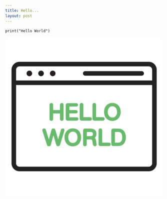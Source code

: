 ```yaml
---
title: Hello...
layout: post
---
```


```
print("Hello World")
```



<p style="text-align: center;">
  <img src="/assets/img/hello.png" alt="My Image" style="max-width: 100%; height: auto;">
</p>
